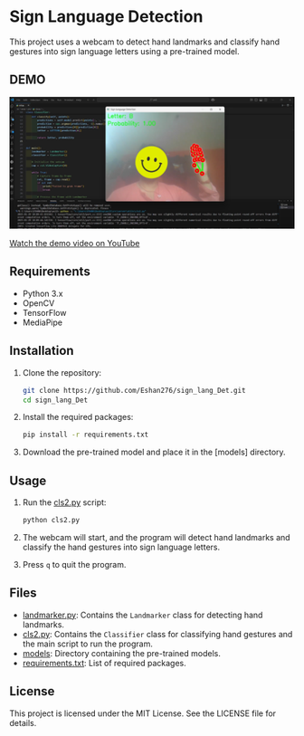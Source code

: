 # Sign Language Detection
This project uses a webcam to detect hand landmarks and classify hand gestures into sign language letters using a pre-trained model.

## DEMO

[![Example Image](demo.png)](https://youtu.be/yIHgsHTjNHc)

[Watch the demo video on YouTube](https://youtu.be/yIHgsHTjNHc)

## Requirements
- Python 3.x
- OpenCV
- TensorFlow
- MediaPipe

## Installation
1. Clone the repository:
    ```sh
    git clone https://github.com/Eshan276/sign_lang_Det.git
    cd sign_lang_Det
    ```

2. Install the required packages:
    ```sh
    pip install -r requirements.txt
    ```

3. Download the pre-trained model and place it in the [models] directory.

## Usage

1. Run the [cls2.py](https://github.com/Eshan276/sign_lang_Det/blob/main/cls2.py) script:
    ```sh
    python cls2.py
    ```

2. The webcam will start, and the program will detect hand landmarks and classify the hand gestures into sign language letters.

3. Press `q` to quit the program.

## Files

- [landmarker.py](https://github.com/Eshan276/sign_lang_Det/blob/main/landmarker.py): Contains the `Landmarker` class for detecting hand landmarks.
- [cls2.py](https://github.com/Eshan276/sign_lang_Det/blob/main/cls2.py): Contains the `Classifier` class for classifying hand gestures and the main script to run the program.
- [models](https://github.com/Eshan276/sign_lang_Det/blob/main/models): Directory containing the pre-trained models.
- [requirements.txt](https://github.com/Eshan276/sign_lang_Det/blob/main/requirements.txt): List of required packages.




## License

This project is licensed under the MIT License. See the LICENSE file for details.
